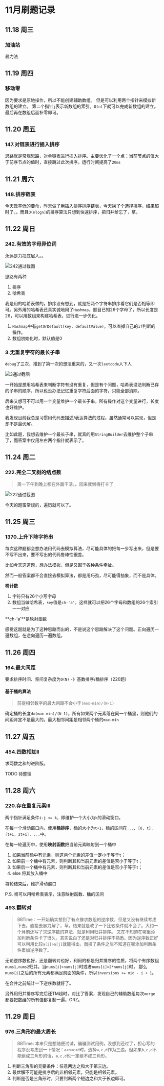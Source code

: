 # 11月刷题记录

## 11.18 周三 
### 加油站
暴力法
## 11.19 周四 
### 移动零
因为要求是原地操作，所以不能创建辅助数组。
但是可以利用两个指针来模拟新数组的建立。
第二个指针`j`表示新数组的索引。`O(n)`下就可以完成新数组的建立。最后再在数组后面补零即可。
## 11.20 周五 
### 147.对链表进行插入排序
思路就是常规思路，对单链表进行插入排序。主要优化了一个点：当前节点的值大于前序节点的值时，直接跳过此次排序。运行时间提高了`20ms`
## 11.21 周六  
### 148.排序链表 
今天效率低的要命，昨天做了用插入排序排序链表，今天换了个选择排序，结果超时了。。而且`O(nlogn)`的排序算法只想到快速排序，把归并给忘了，草。
## 11.22 周日  
### 242.有效的字母异位词 
永远是力扣底层人。。

![242通过截图](../imgs/242.jpg)

思路有两种
1. 排序
2. 哈希表

我是用的哈希表做的，排序没有想到，就是把两个字符串排序看它们是否相等即可。另外用的哈希表还真实诚地用了`Hashmap`，题目已知26个字母了，所以长度是26，可以用数组来构建哈希表，进行进一步优化。
1. `Hashmap`中有`getOrDefault(key, defaultValue)`，可以省掉自己的`if`判断的操作。
2. 数组初始化时，默认值是0

### 3.无重复字符的最长子串
`debug`了三次，推到了第一次的想法重来的，又一次`leetcode`人下人

![3通过截图](../imgs/3.jpg)

一开始是想用哈希表来判断字符有没有重复，但是有个问题，哈希表没法判断已存的子串的顺序，所以也没办法记忆重复字符后面的字符，只能全部消除。

后来又想可不可以用一个变量维护一个最长子串，所有操作对这个变量进行，长度也好维护。

我发现目前我总是习惯用代码去描述/表达算法的过程，虽然通常可以实现，但是却不是最优解。

比如此题，我想去维护一个最长子串，就真的用`StringBuilder`去维护整个子串了，而答案中仅用左右两个指针就表示了。

## 11.24 周二
### 222.完全二叉树的结点数
> 周一下午到晚上都在外面干活。。回来就懒得打卡了

![222通过截图](../imgs/222.jpg)

今天的题蛮常规的，遍历就可以了。

## 11.25 周三

### 1370.上升下降字符串
每次这种题都会想办法用代码去模拟算法，尽可能具体的把每一步写出来，但是要不写不出来，要不写出的代码鲁棒性很差。

比如今天这道题，想办法模拟，但是又囿于各种条件牵扯。

然而一般答案都不会直接去模拟算法，都是用巧劲，尽可能得抽象，而不是具体。

**桶计数**
1. 字符只有26个小写字母 
2. 数组当做哈希表，`key`值是`ch-'a'`，这样就可以把26个字母和数组的26个索引一一对应

**ch-'a'**是映射函数

 感觉这题就是为了这种思路而出的，不是说这个思路解决了这个问题。正向遍历一遍数组，在逆向遍历一遍数组。
 
 
## 11.26 周四
### 164.最大间距
要求排序时间、空间复杂度为`O(N)` -》基数排序/桶排序（220题）

#### 基于桶的算法
> 前提相邻数字的最大间距不会小于`(max-min)/(N-1)`

确定桶的长度`d=(max-min)/(N-1)`，所有如果两个元素落在同一个桶里，则他们的间距肯定不是最大的。最大相邻间距是相邻两个桶的`max-min`

## 11.27 周五
### 454.四数相加II
求两数之和的进阶版。

TODO 待整理



## 11.28 周六
### 220.存在重复元素III
两个指针满足条件`i-j <= k`，即维护一个大小为`k`的滑动窗口。

在每一个滑动窗口内，使用**桶排序**，桶的大小为`t+1`，桶的区间在`..., [0, t], [t+1, 2t+1], ...`中。

在每一轮遍历中，使用**映射函数**把当前元素映射到一个桶中
1. 如果当前桶中有元素，则这两个元素的差值一定小于等于`t`；
2. 如果前一个桶中有元素，则判断其和当前元素的差值是否小于等于`t`；
3. 如果后一个桶中有元素，则判断其和当前元素的差值是否小于等于`t`；
4. else 将其放入桶中

每轮结束后，维护滑动窗口

P.S. 桶可以用哈希表表示，注意映射函数、桶的区间

### 493.翻转对
> BBTime：一开始确实想到了有点像求数组的逆序数，但是又没有继续考虑下去，直接去暴力解了，草。结果就是改了一下比较条件就不会了。大约一个月前还写了求逆序数的算法，就是利用归并排序。
又在不知道在哪里添加判断条件卡了很久，其实说白了还是对归并排序不熟悉。因为逆序数正好可以利用比较`a[i]>a[j]`就能得出，而换了条件之后不知道在哪添加判断条件累加逆序数了。

无论逆序数也好，还是翻转对也好，利用的都是归并排序的性质，将两个有序数组`nums1,nums2`归并。当`nums[i]>nums[j]`时或者`nums[i]>2*nums[j]`时，
那么`nums[i]`之后的所有元素都满足前面的条件，所以`inversions += mid - i + 1`。

在合并之前统计一下逆序数就好了。

另外用归并排序写完后还TM超时，对比了答案，发现自己的辅助数组每次`merge`都要把数组的所有值都复制一遍，ORZ。


## 11.29 周日
### 976.三角形的最大周长
> BBTime: 本来只是想随便试试，骗骗测试用例，没想到还过了，担心写的程序没考虑到一下情况：`a<b<c<d`时，选择`a,c,d`作为三边。但如果`b,c,d`不能组成三角形的话，`a,c,d`也一定组不成三角形。

1. 判断三角形的充要条件：任意两边之和大于第三边。
2. 最优解不可能是排序后的非相邻元素，只能是相邻元素。 
3. 判断是否是三角形时，只要判断两个短边之和大于长边即可。

 
 
